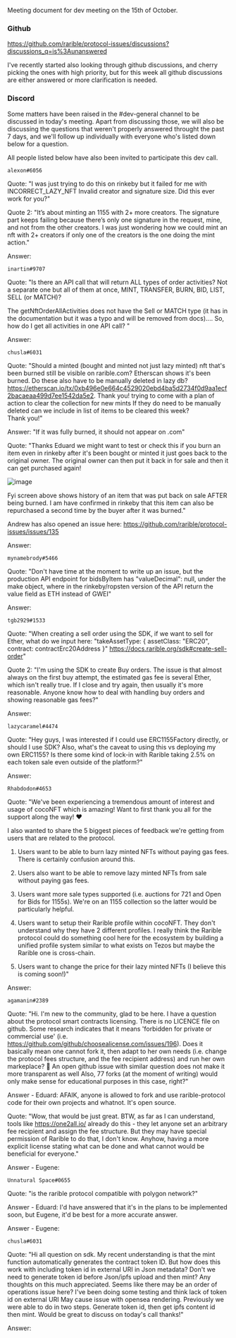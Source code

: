 Meeting document for dev meeting on the 15th of October.

### Github

https://github.com/rarible/protocol-issues/discussions?discussions_q=is%3Aunanswered

I've recently started also looking through github discussions, and cherry picking the ones with high priority, but for this week all github discussions are either answered or more clarification is needed. 

### Discord 
Some matters have been raised in the #dev-general channel to be discussed in today's meeting. Apart from discussing those, we will also be discussing the questions that weren't properly answered throught the past 7 days, and we'll follow up individually with everyone who's listed down below for a question. 

All people listed below have also been invited to participate this dev call.


```alexon#6056```

Quote: "I was just trying to do this on rinkeby but it failed for me with INCORRECT_LAZY_NFT Invalid creator and signature size. Did this ever work for you?"

Quote 2: "It’s about minting an 1155 with 2+ more creators. The signature part keeps failing because there’s only one signature in the request, mine, and not from the other creators. 
I was just wondering how we could mint an nft with 2+ creators if only one of the creators is the one doing the mint action."

Answer: 

```inartin#9707```

Quote: "Is there an API call that will return ALL types of order activities? 
Not a separate one but all of them at once, MINT, TRANSFER, BURN, BID, LIST, SELL (or MATCH)?

The getNftOrderAllActivities does not have the Sell or MATCH type (it has in the documentation but it was a typo and will be removed from docs)....
So, how do I get all activities in one API call? "

Answer:

```chusla#6031```

Quote: "Should a minted (bought and minted not just lazy minted) nft that's been burned still be visible on rarible.com?  Etherscan shows it's been burned.  Do these also have to be manually deleted in lazy db?  https://etherscan.io/tx/0xb496e0e664c4529020ebd4ba5d2734f0d9aa1ecf2bacaeaa499d7ee1542da5e2. 
Thank you! trying to come with a plan of action to clear the collection for new mints 
If they do need to be manually deleted can we include in list of items to be cleared this week?  
Thank you!"

Answer: "If it was fully burned, it should not appear on .com" 

Quote: "Thanks Eduard we might want to test or check this if you burn an item even in rinkeby after it's been bought or minted it just goes back to the original owner.  The original owner can then put it back in for sale and then it can get purchased again!

![image](https://user-images.githubusercontent.com/39627934/137510284-7f2cd97b-9a43-4aa2-bc88-8fe0d1466035.png)

Fyi screen above shows history of an item that was put back on sale AFTER being burned.  I am have confirmed in rinkeby that this item can also be repurchased a second time by the buyer after it was burned."

Andrew has also opened an issue here: https://github.com/rarible/protocol-issues/issues/135

Answer:  

```mynamebrody#5466```

Quote: "Don't have time at the moment to write up an issue, but the production API endpoint for bidsByItem has "valueDecimal": null, under the make object, where in the rinkeby/ropsten version of the API return the value field as ETH instead of GWEI"

Answer: 

```tgb2929#1533```

Quote: "When creating a sell order using the SDK, if we want to sell for Ether, what do we input here: "takeAssetType: {        assetClass: "ERC20",        contract: contractErc20Address    }"
https://docs.rarible.org/sdk#create-sell-order"

Quote 2: "I'm using the SDK to create Buy orders. The issue is that almost always on the first buy attempt, the estimated gas fee is several Ether, which isn't really true. If I close and try again, then usually it's more reasonable.
Anyone know how to deal with handling buy orders and showing reasonable gas fees?"

Answer: 

```lazycaramel#4474```

Quote: "Hey guys, I was interested if I could use ERC1155Factory directly, or should I use SDK?
Also, what's the caveat to using this vs deploying my own ERC1155? Is there some kind of lock-in with Rarible taking 2.5% on each token sale even outside of the platform?"

Answer: 

```Rhabdodon#4653```

Quote: "We've been experiencing a tremendous amount of interest and usage of cocoNFT which is amazing! Want to first thank you all for the support along the way! ❤️ 

I also wanted to share the 5 biggest pieces of feedback we're getting from users that are related to the protocol.

1. Users want to be able to burn lazy minted NFTs without paying gas fees. There is certainly confusion around this. 

2. Users also want to be able to remove lazy minted NFTs from sale without paying gas fees. 

3. Users want more sale types supported (i.e. auctions for 721 and Open for Bids for 1155s). We're on an 1155 collection so the latter would be particularly helpful. 

4. Users want to setup their Rarible profile within cocoNFT. They don't understand why they have 2 different profiles. I really think the Rarible protocol could do something cool here for the ecosystem by building a unified profile system similar to what exists on Tezos but maybe the Rarible one is cross-chain. 

5. Users want to change the price for their lazy minted NFTs (I believe this is coming soon!)"

Answer: 

```agamanin#2389```

Quote: "Hi. I'm new to the community, glad to be here. I have a question about the protocol smart contracts licensing. There is no LICENCE file on github. Some research indicates that it means 'forbidden for private or commercial use' (i.e. https://github.com/github/choosealicense.com/issues/196). Does it basically mean one cannot fork it, then adapt to her own needs (i.e. change the protocol fees structure, and the fee recipient address) and run her own markeplace? 🙂
An open github issue with similar question does not make it more transparent as well
Also, 77 forks (at the moment of writing) would only make sense for educational purposes in this case, right?"

Answer - Eduard: AFAIK, anyone is allowed to fork and use rarible-protocol code for their own projects and whatnot. It's open source.

Quote: "Wow, that would be just great. BTW, as far as I can understand, tools like https://one2all.io/ already do this - they let anyone set an arbitrary fee recipient and assign the fee structure. But they may have special permission of Rarible to do that, I don't know. Anyhow, having a more explicit license stating what can be done and what cannot would be beneficial for everyone."

Answer - Eugene: 

```Unnatural Space#0655```

Quote: "is the rarible protocol compatible with polygon network?"

Answer - Eduard: I'd have answered that it's in the plans to be implemented soon, but Eugene, it'd be best for a more accurate answer. 

Answer - Eugene: 

```chusla#6031```

Quote: "Hi all question on sdk.  My recent understanding is that the mint function automatically generates the contract token ID.  But how does this work with including token id in external URI in Json metadata?  Don't we need to generate token id before Json/ipfs upload and then mint?  Any thoughts on this much appreciated.  Seems like there may be an order of operations issue here?  I've been doing some testing and think lack of token id on external URI May cause issue with opensea rendering. Previously we were able to do in two steps. Generate token id, then get ipfs content id then mint.  Would be great to discuss on today's call thanks!"

Answer: 
